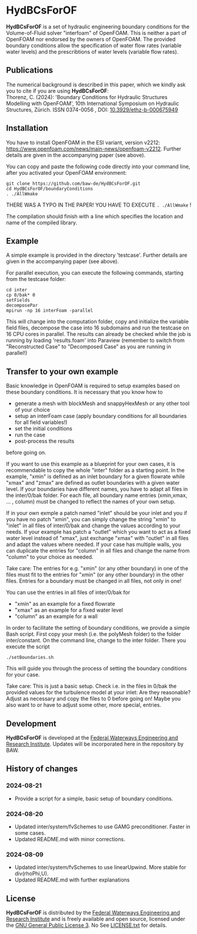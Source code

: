 # HydBCsForOF

**HydBCsForOF** is a set of hydraulic engineering boundary conditions for the Volume-of-Fluid solver "interfoam" of OpenFOAM. This is neither a part of OpenFOAM nor endorsed by the owners of OpenFOAM. The provided boundary conditions allow the specification of water flow rates (variable water levels) and the prescribtions of water levels (variable flow rates).

## Publications

The numerical background is described in this paper, which we kindly ask you to cite if you are using **HydBCsForOF**:  
Thorenz, C. (2024): 'Boundary Conditions for Hydraulic Structures Modelling with OpenFOAM',
10th International Symposium on Hydraulic Structures, Zürich. ISSN 0374-0056 , DOI: [10.3929/ethz-b-000675949           ](https://doi.org/10.3929/ethz-b-000675949           )

## Installation

You have to install OpenFOAM in the ESI variant, version v2212: https://www.openfoam.com/news/main-news/openfoam-v2212. Further details are given in the accompanying paper (see above).

You can copy and paste the following code directly into your command line, after you activated your OpenFOAM environment:


```
git clone https://github.com/baw-de/HydBCsForOF.git
cd HydBCsForOF/boundaryConditions
. ./AllWmake

```

THERE WAS A TYPO IN THE PAPER! YOU HAVE TO EXECUTE `. ./AllWmake` !

The compilation should finish with a line which specifies the location and name of the compiled library.

## Example

A simple example is provided in the directory 'testcase'. Further details are given in the accompanying paper (see above).

For parallel execution, you can execute the following commands, starting from the testcase folder:

```
cd inter 
cp 0/bak* 0 
setFields 
decomposePar 
mpirun -np 16 interFoam -parallel
```

This will change into the computation folder, copy and initialize the variable field files, decompose the case into 16 subdomains and run the testcase on 16 CPU cores in parallel. The results can already be checked while the job is running by loading 'results.foam' into Paraview (remember to switch from "Reconstructed Case" to "Decomposed Case" as you are running in parallel!) 

## Transfer to your own example

Basic knowledge in OpenFOAM is required to setup examples based on these boundary conditions. It is necessary that you know  how to

- generate a mesh with blockMesh and snappyHexMesh or any other tool of your choice
- setup an interFoam case (apply boundary conditions for all boundaries for all field variables!)
- set the initial conditions
- run the case
- post-process the results

before going on.

If you want to use this example as a blueprint for your own cases, it is recommendable to copy the whole "inter" folder as a starting point. In the example, "xmin" is defined as an inlet boundary for a given flowrate while "xmax" and "zmax" are defined as outlet boundaries with a given water level. If your boundaries have different names, you have to adapt all files in the inter/0/bak folder. For each file, all boundary name entries (xmin,xmax, ... , column) must be changed to reflect the names of your own setup. 

If in your own exmple a patch named "inlet" should be your inlet and you if you have no patch "xmin", you can simply change the string "xmin" to "inlet" in all files of inter/0/bak and change the values according to your needs. If your example has patch a "outlet" which you want to act as a fixed water level instead of "xmax", just exchange "xmax" with "outlet" in all files and adapt the values where needed. If your case has multiple walls, you can duplicate the entries for "column" in all files and change the name from "column" to your choice as needed.
  
Take care: The entries for e.g. "xmin" (or any other boundary) in one of the files must fit to the entries for "xmin" (or any other boundary) in the other files. Entries for a boundary must be changed in all files, not only in one!

You can use the entries in all files of inter/0/bak for 

- "xmin" as an example for a fixed flowrate
- "xmax" as an example for a fixed water level
- "column" as an example for a wall

In order to facilitate the setting of boundary conditions, we provide a simple Bash script. First copy your mesh (i.e. the polyMesh folder) to the folder inter/constant. On the command line, change to the inter folder. There you execute the script 

```
./setBoundaries.sh
```

This will guide you through the process of setting the boundary conditions for your case.

Take care: This is just a basic setup. Check i.e. in the files in 0/bak the provided values for the turbulence model at your inlet: Are they reasonable? Adjust as necessary and copy the files to 0 before going on! Maybe you also want to or have to adjust some other, more special, entries.

## Development

**HydBCsForOF** is developed at the [Federal Waterways Engineering and Research Institute](https://www.baw.de/). Updates will be incorporated here in the repository by BAW. 

## History of changes

### 2024-08-21
- Provide a script for a simple, basic setup of boundary conditions.

### 2024-08-20
- Updated inter/system/fvSchemes to use GAMG preconditioner. Faster in some cases. 
- Updated README.md with minor corrections.

### 2024-08-09
- Updated inter/system/fvSchemes to use linearUpwind. More stable for div(rhoPhi,U).
- Updated README.md with further explanations


## License 

**HydBCsForOF** is distributed by the [Federal Waterways Engineering and Research Institute](https://www.baw.de/) 
and is freely available and open source, licensed under the 
[GNU General Public License 3](https://www.gnu.org/licenses/gpl.html). No 
See [LICENSE.txt](LICENSE.txt) for details.



